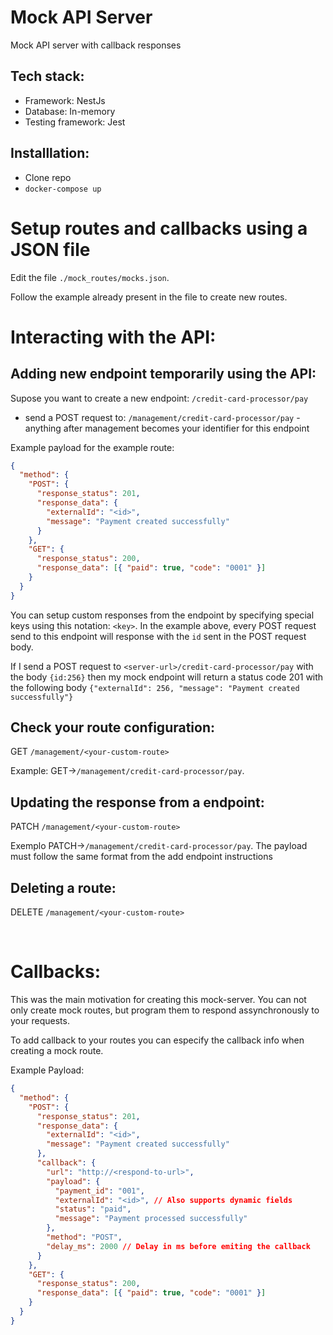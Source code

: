 # Mock API Server

Mock API server with callback responses

## Tech stack:

- Framework: NestJs
- Database: In-memory
- Testing framework: Jest

## Installlation:

- Clone repo
- `docker-compose up`

# Setup routes and callbacks using a JSON file

Edit the file `./mock_routes/mocks.json`.

Follow the example already present in the file to create new routes.

# Interacting with the API:

## Adding new endpoint temporarily using the API:

Supose you want to create a new endpoint: `/credit-card-processor/pay`

- send a POST request to: `/management/credit-card-processor/pay` - anything after management becomes your identifier for this endpoint

Example payload for the example route:

```json
{
  "method": {
    "POST": {
      "response_status": 201,
      "response_data": {
        "externalId": "<id>",
        "message": "Payment created successfully"
      }
    },
    "GET": {
      "response_status": 200,
      "response_data": [{ "paid": true, "code": "0001" }]
    }
  }
}
```

You can setup custom responses from the endpoint by specifying special keys using this notation: `<key>`.
In the example above, every POST request send to this endpoint will response with the `id` sent in the POST request body.

If I send a POST request to `<server-url>/credit-card-processor/pay` with the body `{id:256}` then my mock endpoint will return a status code 201 with the following body `{"externalId": 256, "message": "Payment created successfully"}`

## Check your route configuration:

GET `/management/<your-custom-route>`

Example: GET->`/management/credit-card-processor/pay`.

## Updating the response from a endpoint:

PATCH `/management/<your-custom-route>`

Exemplo PATCH->`/management/credit-card-processor/pay`.
The payload must follow the same format from the add endpoint instructions

## Deleting a route:

DELETE `/management/<your-custom-route>`

<br />

# Callbacks:

This was the main motivation for creating this mock-server.
You can not only create mock routes, but program them to respond assynchronously to your requests.

To add callback to your routes you can especify the callback info when creating a mock route.

Example Payload:

```json
{
  "method": {
    "POST": {
      "response_status": 201,
      "response_data": {
        "externalId": "<id>",
        "message": "Payment created successfully"
      },
      "callback": {
        "url": "http://<respond-to-url>",
        "payload": {
          "payment_id": "001",
          "externalId": "<id>", // Also supports dynamic fields
          "status": "paid",
          "message": "Payment processed successfully"
        },
        "method": "POST",
        "delay_ms": 2000 // Delay in ms before emiting the callback
      }
    },
    "GET": {
      "response_status": 200,
      "response_data": [{ "paid": true, "code": "0001" }]
    }
  }
}
```
